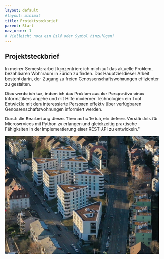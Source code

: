 ```yaml
---
layout: default
#layout: minimal
title: Projektsteckbrief
parent: Start
nav_order: 1
# Vielleicht noch ein Bild oder Symbol hinzufügen?
---
```


## Projektsteckbrief

In meiner Semesterarbeit konzentriere ich mich auf das aktuelle Problem, bezahlbaren Wohnraum in Zürich zu finden. Das Hauptziel dieser Arbeit besteht darin, den Zugang zu freien Genossenschaftswohnungen effizienter zu gestalten.

Dies werde ich tun, indem ich das Problem aus der Perspektive eines Informatikers angehe und mit Hilfe moderner Technologien ein Tool Entwickle mit dem interessierte Personen effektiv über verfügbaren Genossenschaftswohnungen informiert werden.

Durch die Bearbeitung dieses Themas hoffe ich, ein tieferes Verständnis für Microservices mit Python zu erlangen und gleichzeitig praktische Fähigkeiten in der Implementierung einer REST-API zu entwickeln."

![Kanban Board](../img/bdz_Projekt.jpg)